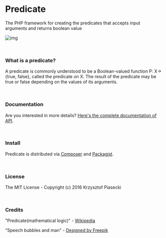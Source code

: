 # __Predicate__

The PHP framework for creating the predicates that accepts input arguments and returns boolean value

![img](https://krzysiekpiasecki.github.io/predicate/img/theme.png)

<br>

### What is a predicate?

A predicate is commonly understood to be a Boolean-valued function P: X→ {true, false}, called the predicate on X. The result of the predicate may be true or false depending on the values of its arguments. 


<br>

### Documentation

Are you interested in more details? [Here's the complete documentation of API](https://krzysiekpiasecki.github.io/predicate/api/index.html).

<br>

### Install

Predicate is distributed via [Composer](https://getcomposer.org) and [Packagist](https://packagist.org/packages/pfunctor/predicate).

<br>

### License
The MIT License - Copyright (c) 2016 Krzysztof Piasecki

<br>

### Credits

"Predicate(mathematical logic)" - <a href='https://en.wikipedia.org/wiki/Predicate_(mathematical_logic)'>Wikipedia</a>

"Speech bubbles and man" - <a href='http://www.freepik.com/free-vector/speech-bubbles-and-man_765060.htm'>Designed by Freepik</a>



